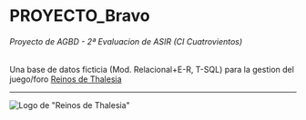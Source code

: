 # PROYECTO_Bravo
###### Proyecto de AGBD - 2ª Evaluacion de ASIR (CI Cuatrovientos)

Una base de datos ficticia (Mod. Relacional+E-R, T-SQL) para la gestion del juego/foro [Reinos de Thalesia](http://thalesia.foroactivo.com/)

---

![Logo de "Reinos de Thalesia"](https://i.servimg.com/u/f96/19/98/90/41/d11.png)